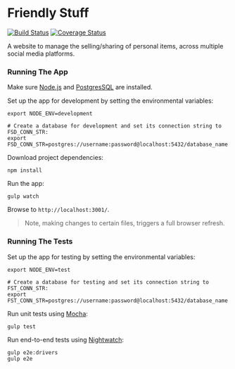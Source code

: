 # Friendly Stuff 

[![Build Status](https://travis-ci.org/robinsoncol/friendly-stuff.svg?branch=master)](https://travis-ci.org/robinsoncol/friendly-stuff) [![Coverage Status](https://coveralls.io/repos/github/robinsoncol/friendly-stuff/badge.svg)](https://coveralls.io/github/robinsoncol/friendly-stuff)

A website to manage the selling/sharing of personal items, across multiple social media platforms.

### Running The App

Make sure [Node.js](https://nodejs.org/en/) and [PostgresSQL](https://www.postgresql.org/) are installed.

Set up the app for development by setting the environmental variables:

  ```shell
  export NODE_ENV=development
  
  # Create a database for development and set its connection string to FSD_CONN_STR:
  export FSD_CONN_STR=postgres://username:password@localhost:5432/database_name
  ```

Download project dependencies:

  ```shell
  npm install
  ```

Run the app:

  ```ssh
  gulp watch
  ```

Browse to `http://localhost:3001/`.
> Note, making changes to certain files, triggers a full browser refresh.


### Running The Tests

Set up the app for testing by setting the environmental variables:

  ```shell
  export NODE_ENV=test
  
  # Create a database for testing and set its connection string to FST_CONN_STR:
  export FST_CONN_STR=postgres://username:password@localhost:5432/database_name
  ```

Run unit tests using [Mocha](https://mochajs.org/):

  ```shell
  gulp test
  ```

Run end-to-end tests using [Nightwatch](http://nightwatchjs.org/):

  ```shell
  gulp e2e:drivers
  gulp e2e
  ```
